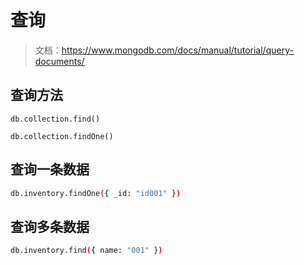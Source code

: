 # 查询

> 文档：<https://www.mongodb.com/docs/manual/tutorial/query-documents/>

## 查询方法

`db.collection.find()`

`db.collection.findOne()`

## 查询一条数据

```bash
db.inventory.findOne({ _id: "id001" })
```

## 查询多条数据

```bash
db.inventory.find({ name: "001" })
```
